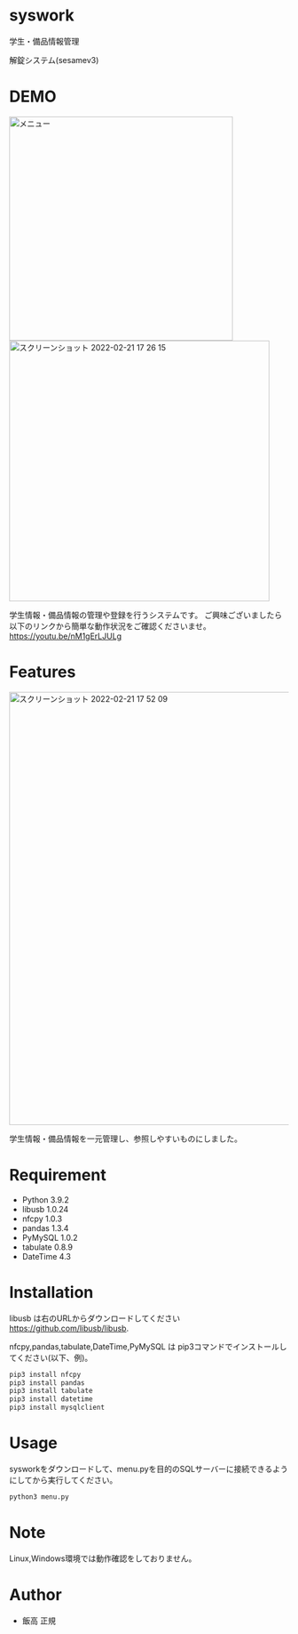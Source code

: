# syswork
学生・備品情報管理

解錠システム(sesamev3)

# DEMO

<img width="403" alt="メニュー" src="https://user-images.githubusercontent.com/53808519/154916164-ddaf0fe3-c14f-43db-904e-0d3eb9ba0ce2.png">
<img width="469" alt="スクリーンショット 2022-02-21 17 26 15" src="https://user-images.githubusercontent.com/53808519/154916277-69820337-d016-4faa-9bd5-ccea153ca78d.png">

学生情報・備品情報の管理や登録を行うシステムです。
ご興味ございましたら以下のリンクから簡単な動作状況をご確認くださいませ。
 https://youtu.be/nM1gErLJULg
 

 
# Features
 <img width="779" alt="スクリーンショット 2022-02-21 17 52 09" src="https://user-images.githubusercontent.com/53808519/154920453-b3ff187f-d680-4e6b-88fc-45d5c5509bea.png">

 学生情報・備品情報を一元管理し、参照しやすいものにしました。
 
# Requirement
 
* Python 3.9.2
* libusb 1.0.24
* nfcpy 1.0.3
* pandas 1.3.4
* PyMySQL 1.0.2
* tabulate 0.8.9
* DateTime 4.3

 
 
# Installation
 
libusb は右のURLからダウンロードしてください https://github.com/libusb/libusb.

nfcpy,pandas,tabulate,DateTime,PyMySQL は pip3コマンドでインストールしてください(以下、例)。
 
```bash
pip3 install nfcpy
pip3 install pandas
pip3 install tabulate 
pip3 install datetime
pip3 install mysqlclient
```
 
# Usage
 
sysworkをダウンロードして、menu.pyを目的のSQLサーバーに接続できるようにしてから実行してください。

```bash
python3 menu.py
```
 
# Note
 
 Linux,Windows環境では動作確認をしておりません。
 
# Author
 
* 飯高 正規
 

